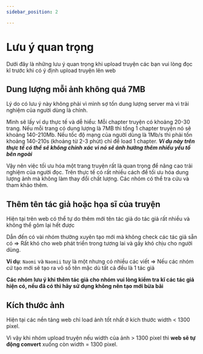 ```yaml
---
sidebar_position: 2

---
```

# Lưu ý quan trọng

Dưới đây là những lưu ý quan trọng khi upload truyện các bạn vui lòng đọc kĩ trước khi có ý định upload truyện lên web

## Dung lượng mỗi ảnh không quá 7MB

Lý do có lưu ý này không phải vì mình sợ tốn dung lượng server mà vì trải nghiệm của người dùng là chính.

Mình sẽ lấy ví dụ thực tế và dễ hiểu: Mỗi chapter truyện có khoảng 20-30 trang. Nếu mỗi trang có dung lượng là 7MB thì tổng 1 chapter truyện nó sẽ khoảng 140-210Mb. Nếu tốc độ mạng của người dùng là 1Mb/s thì phải tốn khoảng 140-210s (khoảng từ 2-3 phút) chỉ để load 1 chapter. ***Ví dụ này trên thực tế có thể sẽ không chính xác vì nó sẽ ảnh hưởng thêm nhiều yếu tố bên ngoài***

Vậy nên việc tối ưu hóa một trang truyện rất là quan trọng để nâng cao trải nghiệm của người đọc. Trên thực tế có rất nhiều cách để tối ưu hóa dung lượng ảnh mà không làm thay đổi chất lượng. Các nhóm có thể tra cứu và tham khảo thêm.

## Thêm tên tác giả hoặc họa sĩ của truyện

Hiện tại trên web có thể tự do thêm mới tên tác giả do tác giả rất nhiều và không thể gôm lại hết được

Dẫn đến có vài nhóm thường xuyên tạo mới mà không check các tác giả sẵn có => Rất khó cho web phát triển trong tương lai và gây khó chịu cho người dùng.

**Ví dụ**: `Naomi` và `Naomii` tuy là một nhưng có nhiều các viết => Nếu các nhóm cứ tạo mới sẽ tạo ra vô số tên mặc dù tất cả đều là 1 tác giả

**Các nhóm lưu ý khi thêm tác giả cho nhóm vui lòng kiểm tra kĩ các tác giả hiện có, nếu đã có thì hãy sử dụng không nên tạo mới bừa bãi**

## Kích thước ảnh

Hiện tại các nền tảng web chỉ load ảnh tốt nhất ở kích thước width < 1300 pixel. 

Vì vậy khi nhóm upload truyện nếu width của ảnh > 1300 pixel thì **web sẽ tự động convert** xuống còn width = 1300 pixel.
